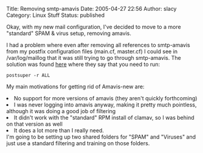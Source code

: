 Title: Removing smtp-amavis
Date: 2005-04-27 22:56
Author: slacy
Category: Linux Stuff
Status: published

Okay, with my new mail configuration, I've decided to move to a more
"standard" SPAM & virus setup, removing amavis.

I had a problem where even after removing all references to smtp-amavis
from my postfix configuration files (main.cf, master.cf) I could see in
/var/log/maillog that it was still trying to go through smtp-amavis. The
solution was found
[here](http://archives.neohapsis.com/archives/postfix/2004-01/2783.html)
where they say that you need to run:

    postsuper -r ALL

My main motivations for getting rid of Amavis-new are:

<li>
No support for more versions of amavis (they aren't quickly forthcoming)

</li>
<li>
I was never logging into amavis anyway, making it pretty much pointless,
although it was doing a good job of filtering

</li>
<li>
It didn't work with the "standard" RPM install of clamav, so I was
behind on that version as well

</li>
<li>
It does a lot more than I really need.

</li>
I'm going to be setting up two shared folders for "SPAM" and "Viruses"
and just use a standard filtering and training on those folders.
